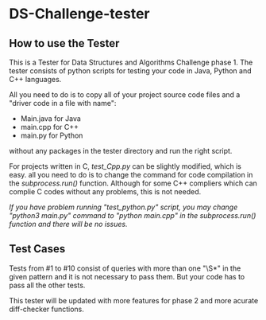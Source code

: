 # DS-Challenge-tester

## How to use the Tester
This is a Tester for Data Structures and Algorithms Challenge phase 1. The tester consists of python scripts for testing your code in Java, Python and C++ languages.

All you need to do is to copy all of your project source code files and a "driver code in a file with name":

+ Main.java for Java
+ main.cpp for C++
+ main.py for Python

without any packages in the tester directory and run the right script.

For projects written in C, _test_Cpp.py_ can be slightly modified, which is easy. all you need to do is to change the command for code compilation in the _subprocess.run()_ function.
Although for some C++ compliers which can complie C codes without any problems, this is not needed.

_If you have problem running "test_python.py" script, you may change "python3 main.py" command to "python main.cpp" in the subprocess.run() function and there will be no issues._

## Test Cases

Tests from #1 to #10 consist of queries with more than one "\S*" in the given pattern and it is not necessary to pass them. But your code has to pass all the other tests. 


This tester will be updated with more features for phase 2 and more acurate diff-checker functions.
